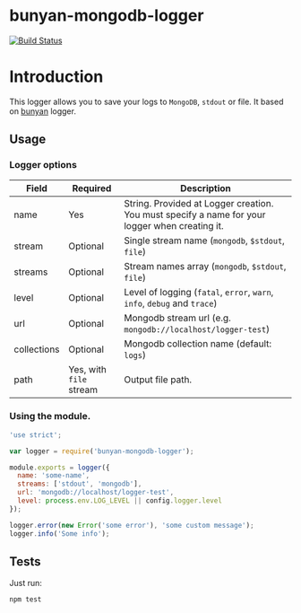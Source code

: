 # bunyan-mongodb-logger

[![Build Status](https://travis-ci.org/abd2561024/bunyan-mongodb-logger.svg?branch=master)](https://travis-ci.org/abd2561024/bunyan-mongodb-logger)

# Introduction

This logger allows you to save your logs to `MongoDB`, `stdout` or file. It based on [bunyan](https://github.com/trentm/node-bunyan) logger.

## Usage

### Logger options


|     Field     |        Required       | Description |
| ------------- | --------------------- | ----------- |
|name           |Yes                    | String. Provided at Logger creation. You must specify a name for your logger when creating it.|
|stream         |Optional               | Single stream name (`mongodb`, `$stdout`, `file`)|
|streams        |Optional               | Stream names array (`mongodb`, `$stdout`, `file`)|
|level          |Optional               | Level of logging (`fatal`, `error`, `warn`, `info`, `debug` and `trace`)|
|url            |Optional               | Mongodb stream url (e.g. `mongodb://localhost/logger-test`)|
|collections    |Optional               | Mongodb collection name (default: `logs`)|
|path           |Yes, with `file` stream | Output file path.|

 
### Using the module.

```js
'use strict';

var logger = require('bunyan-mongodb-logger');

module.exports = logger({
  name: 'some-name',
  streams: ['stdout', 'mongodb'],
  url: 'mongodb://localhost/logger-test',
  level: process.env.LOG_LEVEL || config.logger.level
});

logger.error(new Error('some error'), 'some custom message');
logger.info('Some info');
```

## Tests
Just run:
```js
npm test
```

